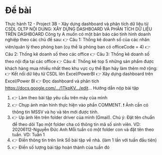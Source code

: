 # Đề bài






Thực hành 12 - Project 3B - Xây dựng dashboard và phân tích dữ liệu từ CSDL OLTP
NỘI DUNG: XÂY DỰNG DASHBOARD VÀ PHÂN TÍCH DỮ LIỆU TRÊN DASHBOARD
Công ty A muốn có một bản báo cáo tình hình doanh nghiệp theo các chủ đề sau:
👉 Câu 1: Thống kê doanh số của các nhân viên/quản lý theo phòng ban (cụ thể là phòng ban có officeCode = 4)
👉 Câu 2: Thống kê doanh số theo các office
👉 Câu 3: Thống kê doanh số theo nội địa tại các office
👉 Câu 4: Thống kê top 5 những sản phẩm được khách hàng mua nhiều nhất theo khu vực cụ thể
Bạn hãy làm thêm mở rộng:
👉 Kết nối dữ liệu từ CSDL lên Excel/PowerBI
👉 Xây dựng dashboard trên Excel/Power BI
👉 Đọc dashboard và phân tích
https://docs.google.com/.../1TkpKV.../edit...
Hướng dẫn nộp bài tập
1. 👉 Làm theo bài tập yêu cầu trên máy của mình
2. 👉 Chụp ảnh màn hình thực hiện vào phần COMMENT.
❗ Ảnh cần có thông tin MSSV và họ và tên mới được tính.
3. 👉 Up ảnh lên trên folder driver của mình (Gmail). Chú ý: Đặt tên chuẩn để theo dõi
Tạo một folder cha có thông tin mã số sinh viên. VD: 20206112-Nguyễn Đức Anh
Mỗi tuần có một folder con và đặt tên theo tuần. VD: Tuần 1
4. 👉 Điền thông tin trên link Sổ bài tập về nhà. (làm 1 lần với tuần đầu tiên)
5. 👉 Điền số lượng bài tập hoàn thành của tuần đó